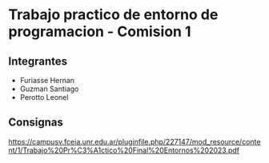 # Trabajo practico de entorno de programacion - Comision 1
## Integrantes
- Furiasse Hernan
- Guzman Santiago
- Perotto Leonel

## Consignas
https://campusv.fceia.unr.edu.ar/pluginfile.php/227147/mod_resource/content/1/Trabajo%20Pr%C3%A1ctico%20Final%20Entornos%202023.pdf

